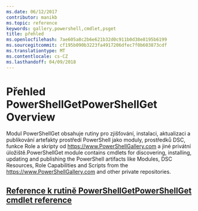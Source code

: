 ```yaml
---
ms.date: 06/12/2017
contributor: manikb
ms.topic: reference
keywords: gallery,powershell,cmdlet,psget
title: přehled
ms.openlocfilehash: 7ae605a8c2b6e621b32d0c911b0d38e8195b6199
ms.sourcegitcommit: cf195b090b3223fa4917206dfec7f0b603873cdf
ms.translationtype: MT
ms.contentlocale: cs-CZ
ms.lasthandoff: 04/09/2018
---
```

# <a name="powershellget-overview"></a><span data-ttu-id="abb37-103">Přehled PowerShellGet</span><span class="sxs-lookup"><span data-stu-id="abb37-103">PowerShellGet Overview</span></span>

<span data-ttu-id="abb37-104">Modul PowerShellGet obsahuje rutiny pro zjišťování, instalaci, aktualizaci a publikování artefakty prostředí PowerShell jako moduly, prostředků DSC, funkce Role a skripty od https://www.PowerShellGallery.com a jiné privátní úložiště.</span><span class="sxs-lookup"><span data-stu-id="abb37-104">PowerShellGet module contains cmdlets for discovering, installing, updating and publishing the PowerShell artifacts like Modules, DSC Resources, Role Capabilities and Scripts from the https://www.PowerShellGallery.com and other private repositories.</span></span>

## <a name="powershellget-cmdlet-referencepsgetcmdletsreferencemd"></a>[<span data-ttu-id="abb37-105">Reference k rutině PowerShellGet</span><span class="sxs-lookup"><span data-stu-id="abb37-105">PowerShellGet cmdlet reference</span></span>](./psget_cmdlets_reference.md)